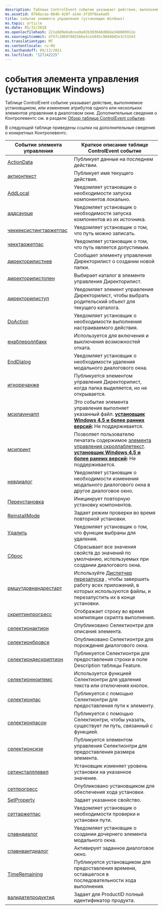 ```yaml
---
description: Таблице ControlEvent событие указывает действие, выполняемое установщиком, или изменение атрибутов одного или нескольких элементов управления в диалоговом окне. Дополнительные сведения о Контролевентс см. в разделе Обзор таблице ControlEvent событие.
ms.assetid: 8768acaa-884b-428f-a14e-3f39f8ea4ad5
title: события элемента управления (установщик Windows)
ms.topic: article
ms.date: 05/31/2018
ms.openlocfilehash: 221e8d9e6a8cea9a02b303040d06da346800912e
ms.sourcegitcommit: d75fc10b9f0825bbe5ce5045c90d4045e3c53243
ms.translationtype: MT
ms.contentlocale: ru-RU
ms.lasthandoff: 09/13/2021
ms.locfileid: "127142225"
---
```

# <a name="control-events-windows-installer"></a>события элемента управления (установщик Windows)

Таблице ControlEvent событие указывает действие, выполняемое установщиком, или изменение атрибутов одного или нескольких элементов управления в диалоговом окне. Дополнительные сведения о Контролевентс см. в разделе [Обзор таблице ControlEvent событие](controlevent-overview.md).

В следующей таблице приведены ссылки на дополнительные сведения о конкретных Контролевентс.



| Событие элемента управления                                                       | Краткое описание таблице ControlEvent событие                                                                                                                                                                             |
|---------------------------------------------------------------------|---------------------------------------------------------------------------------------------------------------------------------------------------------------------------------------------------------------|
| [ActionData](actiondata-controlevent.md)                           | Публикует данные на последнем действии.                                                                                                                                                                          |
| [актионтекст](actiontext-controlevent.md)                           | Публикует имя текущего действия.                                                                                                                                                                     |
| [AddLocal](addlocal-controlevent.md)                               | Уведомляет установщик о необходимости запуска компонентов локально.                                                                                                                                                               |
| [аддсаурце](addsource-controlevent.md)                             | Уведомляет установщик о необходимости запуска компонентов из их источника.                                                                                                                                                     |
| [чеккексистингтаржетпас](checkexistingtargetpath-controlevent.md) | Уведомляет установщик о том, что путь можно записать.                                                                                                                                                |
| [чекктаржетпас](checktargetpath-controlevent.md)                 | Уведомляет установщик о том, что путь является допустимым.                                                                                                                                                      |
| [директорилистнев](directorylistnew-controlevent.md)               | Сообщает элементу управления Директорилист о создании новой папки.                                                                                                                                                    |
| [директорилистопен](directorylistopen-controlevent.md)             | Выбирает каталог в элементе управления Директорилист.                                                                                                                                                           |
| [директорилиступ](directorylistup-controlevent.md)                 | Уведомляет элемент управления Директорилист, чтобы выбрать родительский объект для текущего каталога.                                                                                                                             |
| [DoAction](doaction-controlevent.md)                               | Уведомляет установщик о необходимости выполнения настраиваемого действия.                                                                                                                                                 |
| [енаблероллбакк](enablerollback-controlevent.md)                   | Используется для включения и выключения возможностей отката.                                                                                                                                                                |
| [EndDialog](enddialog-controlevent.md)                             | Уведомляет установщик о необходимости удаления модального диалогового окна.                                                                                                                                                          |
| [игноречанже](ignorechange-controlevent.md)                       | Публикуется элементом управления Директорилист, когда папка выделяется, но не открывается.                                                                                                                           |
| [мсилаунчапп](msilaunchapp-controlevent.md)                       | Это событие элемента управления выполняет указанный файл. **[установщик Windows 4,5 и более ранних версий](not-supported-in-windows-installer-4-5.md):** Не поддерживается.<br/>                                                       |
| [мсипринт](msiprint-controlevent.md)                               | Позволяет пользователю печатать содержимое [элемента управления скроллаблетекст](scrollabletext-control.md). **[установщик Windows 4,5 и более ранних версий](not-supported-in-windows-installer-4-5.md):** Не поддерживается.<br/> |
| [невдиалог](newdialog-controlevent.md)                             | Уведомляет установщик о необходимости изменения модального диалогового окна в другое диалоговое окно.                                                                                                                                  |
| [Переустановка](reinstall-controlevent.md)                             | Инициирует повторную установку компонентов.                                                                                                                                                                       |
| [ReinstallMode](reinstallmode-controlevent.md)                     | Задает режим проверки во время повторной установки.                                                                                                                                                        |
| [Удалить](remove-controlevent.md)                                   | Уведомляет установщик о том, что функции выбраны для удаления.                                                                                                                                                |
| [Сброс](reset-controlevent.md)                                     | Сбрасывает все значения свойств до значений по умолчанию, используемых при создании диалогового окна.                                                                                                                    |
| [рмшутдовнандрестарт](rmshutdownandrestart-controlevent.md)       | Используйте [Диспетчер перезапуска](/windows/desktop/RstMgr/restart-manager-portal) , чтобы завершить работу всех приложений, в которых используются файлы, и перезапустить их в конце установки.                                                              |
| [скриптинпрогресс](scriptinprogress-controlevent.md)               | Отображает строку во время компиляции скрипта выполнения.                                                                                                                                                     |
| [селектионактион](selectionaction-controlevent.md)                 | Опубликовано Селектионтри для описания элемента.                                                                                                                                                               |
| [селектионбровсе](selectionbrowse-controlevent.md)                 | Опубликовано Селектионтри для порождения диалогового окна.                                                                                                                                                             |
| [селектиондескриптион](selectiondescription-controlevent.md)       | Публикуется Селектионтри для предоставления строки в поле Description таблицы Feature.                                                                                                                 |
| [селектионноитемс](selectionnoitems-controlevent.md)               | Используется функцией Селектионтри для удаления текста или отключения кнопок.                                                                                                                                                      |
| [селектионпас](selectionpath-controlevent.md)                     | Публикуется с помощью Селектионтри для предоставления пути к элементу.                                                                                                                                                    |
| [селектионпасон](selectionpathon-controlevent.md)                 | Публикуется с помощью Селектионтри, чтобы указать, существует ли путь, связанный с функцией.                                                                                                                     |
| [селектионсизе](selectionsize-controlevent.md)                     | Публикуется элементом управления Селектионтри для предоставления размера элемента.                                                                                                                                            |
| [сетинсталллевел](setinstalllevel-controlevent.md)                 | Установщик изменяет уровень установки на указанное значение.                                                                                                                                                |
| [сетпрогресс](setprogress-controlevent.md)                         | Опубликовано установщиком для обеспечения хода установки.                                                                                                                                                  |
| [SetProperty](setproperty-controlevent.md)                         | Задает указанное свойство.                                                                                                                                                                                    |
| [сеттаржетпас](settargetpath-controlevent.md)                     | Уведомляет установщик о необходимости проверки и установки пути.                                                                                                                                                               |
| [спавндиалог](spawndialog-controlevent.md)                         | Уведомляет установщик о создании дочернего элемента модального окна.                                                                                                                                                      |
| [спавнваитдиалог](spawnwaitdialog-controlevent.md)                 | Активирует заданное диалоговое окно.                                                                                                                                                                              |
| [TimeRemaining](timeremaining-controlevent.md)                     | Публикуется установщиком для предоставления времени, оставшегося в последовательности хода выполнения.                                                                                                                            |
| [валидатепродуктид](validateproductid-controlevent.md)             | Задает для ProductID полный идентификатор продукта.                                                                                                                                                                        |



 

 

